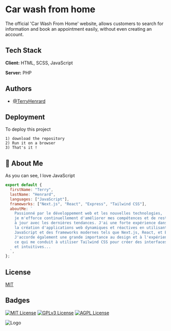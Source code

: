 # Car wash from home

The official 'Car Wash From Home' website, allows customers to search for information and book an appointment easily, without even creating an account.

## Tech Stack

**Client:** HTML, SCSS, JavaScript

**Server:** PHP

## Authors

- [@TerryHenrard](https://github.com/TerryHenrard)

## Deployment

To deploy this project

    1) download the repository
    2) Run it on a browser
    3) That's it !

## 🚀 About Me

As you can see, I love JavaScript

```js
export default {
  firstName: "Terry",
  lastName: "Henrard",
  languages: ["JavaScript"],
  frameworks: ["Next.js", "React", "Express", "Tailwind CSS"],
  aboutMe: `
    Passionné par le développement web et les nouvelles technologies, 
    je m'efforce continuellement d'améliorer mes compétences et de rester 
    à jour avec les dernières tendances. J'ai une forte expérience dans 
    la création d'applications web dynamiques et réactives en utilisant 
    JavaScript et des frameworks modernes tels que Next.js, React, et Express. 
    J'accorde également une grande importance au design et à l'expérience utilisateur, 
    ce qui me conduit à utiliser Tailwind CSS pour créer des interfaces attrayantes 
    et intuitives...
  `,
};

```

## License

[MIT](https://choosealicense.com/licenses/mit/)

## Badges

[![MIT License](https://img.shields.io/badge/License-MIT-green.svg)](https://choosealicense.com/licenses/mit/)
[![GPLv3 License](https://img.shields.io/badge/License-GPL%20v3-yellow.svg)](https://opensource.org/licenses/)
[![AGPL License](https://img.shields.io/badge/license-AGPL-blue.svg)](http://www.gnu.org/licenses/agpl-3.0)

![Logo](https://carwashfromhome.com/assets/images/logo4.webp)
